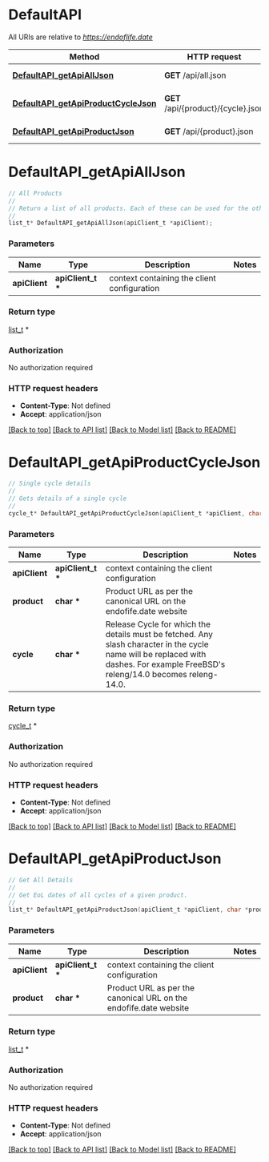 # DefaultAPI

All URIs are relative to *https://endoflife.date*

Method | HTTP request | Description
------------- | ------------- | -------------
[**DefaultAPI_getApiAllJson**](DefaultAPI.md#DefaultAPI_getApiAllJson) | **GET** /api/all.json | All Products
[**DefaultAPI_getApiProductCycleJson**](DefaultAPI.md#DefaultAPI_getApiProductCycleJson) | **GET** /api/{product}/{cycle}.json | Single cycle details
[**DefaultAPI_getApiProductJson**](DefaultAPI.md#DefaultAPI_getApiProductJson) | **GET** /api/{product}.json | Get All Details


# **DefaultAPI_getApiAllJson**
```c
// All Products
//
// Return a list of all products. Each of these can be used for the other API endpoints.
//
list_t* DefaultAPI_getApiAllJson(apiClient_t *apiClient);
```

### Parameters
Name | Type | Description  | Notes
------------- | ------------- | ------------- | -------------
**apiClient** | **apiClient_t \*** | context containing the client configuration |

### Return type


[list_t](char.md) *




### Authorization

No authorization required

### HTTP request headers

 - **Content-Type**: Not defined
 - **Accept**: application/json

[[Back to top]](#) [[Back to API list]](../README.md#documentation-for-api-endpoints) [[Back to Model list]](../README.md#documentation-for-models) [[Back to README]](../README.md)

# **DefaultAPI_getApiProductCycleJson**
```c
// Single cycle details
//
// Gets details of a single cycle
//
cycle_t* DefaultAPI_getApiProductCycleJson(apiClient_t *apiClient, char *product, char *cycle);
```

### Parameters
Name | Type | Description  | Notes
------------- | ------------- | ------------- | -------------
**apiClient** | **apiClient_t \*** | context containing the client configuration |
**product** | **char \*** | Product URL as per the canonical URL on the endofife.date website | 
**cycle** | **char \*** | Release Cycle for which the details must be fetched. Any slash character in the cycle name will be replaced with dashes. For example FreeBSD&#39;s releng/14.0 becomes releng-14.0. | 

### Return type

[cycle_t](cycle.md) *


### Authorization

No authorization required

### HTTP request headers

 - **Content-Type**: Not defined
 - **Accept**: application/json

[[Back to top]](#) [[Back to API list]](../README.md#documentation-for-api-endpoints) [[Back to Model list]](../README.md#documentation-for-models) [[Back to README]](../README.md)

# **DefaultAPI_getApiProductJson**
```c
// Get All Details
//
// Get EoL dates of all cycles of a given product.
//
list_t* DefaultAPI_getApiProductJson(apiClient_t *apiClient, char *product);
```

### Parameters
Name | Type | Description  | Notes
------------- | ------------- | ------------- | -------------
**apiClient** | **apiClient_t \*** | context containing the client configuration |
**product** | **char \*** | Product URL as per the canonical URL on the endofife.date website | 

### Return type

[list_t](cycle.md) *


### Authorization

No authorization required

### HTTP request headers

 - **Content-Type**: Not defined
 - **Accept**: application/json

[[Back to top]](#) [[Back to API list]](../README.md#documentation-for-api-endpoints) [[Back to Model list]](../README.md#documentation-for-models) [[Back to README]](../README.md)

